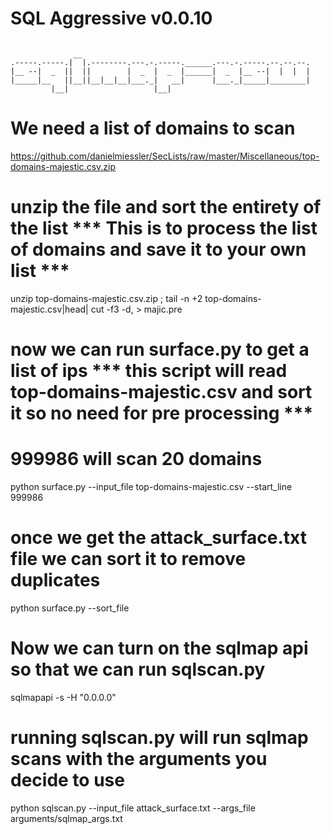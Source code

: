 #
# SQL Aggressive v0.0.10

```plaintext

              __                                                   
.-----.-----.|  |.--------.---.-.-----.______.---.-.-----.--.--.--.
|__ --|  _  ||  ||        |  _  |  _  |______|  _  |__ --|  |  |  |
|_____|__   ||__||__|__|__|___._|   __|      |___._|_____|________|
         |__|                   |__|                               

```
# We need a list of domains to scan
https://github.com/danielmiessler/SecLists/raw/master/Miscellaneous/top-domains-majestic.csv.zip

# unzip the file and sort the entirety of the list *** This is to process the list of domains and save it to your own list ***
unzip top-domains-majestic.csv.zip ; tail -n +2 top-domains-majestic.csv|head| cut -f3 -d, > majic.pre

# now we can run surface.py to get a list of ips *** this script will read top-domains-majestic.csv and sort it so no need for pre processing ***
# 999986 will scan 20 domains 
python surface.py --input_file top-domains-majestic.csv --start_line 999986

# once we get the attack_surface.txt file we can sort it to remove duplicates
python surface.py --sort_file

# Now we can turn on the sqlmap api so that we can run sqlscan.py
sqlmapapi -s -H "0.0.0.0"

# running sqlscan.py will run sqlmap scans with the arguments you decide to use
python sqlscan.py --input_file attack_surface.txt --args_file arguments/sqlmap_args.txt


```